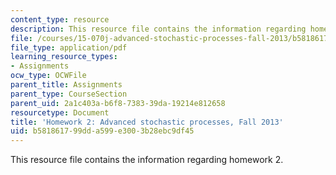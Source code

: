 ```yaml
---
content_type: resource
description: This resource file contains the information regarding homework 2.
file: /courses/15-070j-advanced-stochastic-processes-fall-2013/b581861799dda599e3003b28ebc9df45_MIT15_070JF13_Homework2.pdf
file_type: application/pdf
learning_resource_types:
- Assignments
ocw_type: OCWFile
parent_title: Assignments
parent_type: CourseSection
parent_uid: 2a1c403a-b6f8-7383-39da-19214e812658
resourcetype: Document
title: 'Homework 2: Advanced stochastic processes, Fall 2013'
uid: b5818617-99dd-a599-e300-3b28ebc9df45
---
```

This resource file contains the information regarding homework 2.

